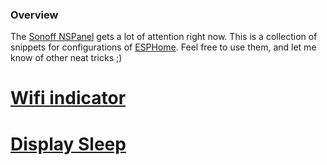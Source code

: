 ### Overview

The [Sonoff NSPanel](https://sonoff.tech/product/smart-wall-swtich/nspanel/) gets a lot of attention right now. This is a collection of snippets for configurations of [ESPHome](https://esphome.io). Feel free to use them, and let me know of other neat tricks ;)

# [Wifi indicator](WiFi-Indicator.md)

# [Display Sleep](Display_sleep.md)

